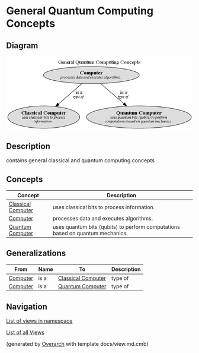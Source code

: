 # General Quantum Computing Concepts

## Diagram
![General Quantum Computing Concepts](../../software-development/quantum-computing/concept-view.png)

## Description
contains general classical and quantum computing concepts

## Concepts
| Concept | Description |
|---|---|
| [Classical Computer](../../software-development/quantum-computing/classical-computer.md)| uses classical bits to process information. |
| [Computer](../../software-development/quantum-computing/computer.md)| processes data and executes algorithms. |
| [Quantum Computer](../../software-development/quantum-computing/quantum-computer.md)| uses quantum bits (qubits) to perform computations based on quantum mechanics. |

## Generalizations
| From | Name | To | Description |
|---|---|---|---|
| [Computer](../../software-development/quantum-computing/computer.md) | is a | [Classical Computer](../../software-development/quantum-computing/classical-computer.md) | type of |
| [Computer](../../software-development/quantum-computing/computer.md) | is a | [Quantum Computer](../../software-development/quantum-computing/quantum-computer.md) | type of |

## Navigation
[List of views in namespace](./views-in-namespace.md)

[List of all Views](../../views.md)


(generated by [Overarch](https://github.com/soulspace-org/overarch) with template docs/view.md.cmb)

